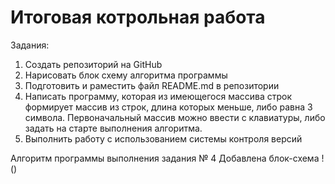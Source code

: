 # Итоговая котрольная работа 
Задания:
1. Создать репозиторий на GitHub
2. Нарисовать блок схему алгоритма программы
3. Подготовить и раместить файл README.md в репозитории
4. Написать программу, которая из имеющегося массива строк формирует массив из строк, длина которых меньше, либо равна 3 символа. Первоначальный массив можно ввести с клавиатуры, либо задать на старте выполнения алгоритма.
5. Выполнить работу с использованием системы контроля версий

Алгоритм программы выполнения задания № 4
Добавлена блок-схема
! ()
